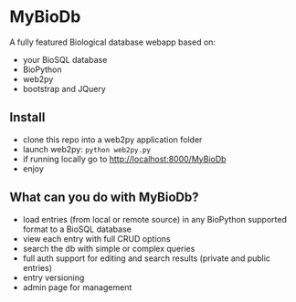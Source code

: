 # MyBioDb

A fully featured Biological database webapp based on:
* your BioSQL database
* BioPython
* web2py
* bootstrap and JQuery

## Install
* clone this repo into a web2py application folder
* launch web2py: ```python web2py.py```
* if running locally go to [http://localhost:8000/MyBioDb](http://localhost:8000/MyBioDb)
* enjoy

## What can you do with MyBioDb?
* load entries (from local or remote source) in any BioPython supported format to a BioSQL database
* view each entry with full CRUD options
* search the db with simple or complex queries
* full auth support for editing and search results (private and public entries)
* entry versioning
* admin page for management